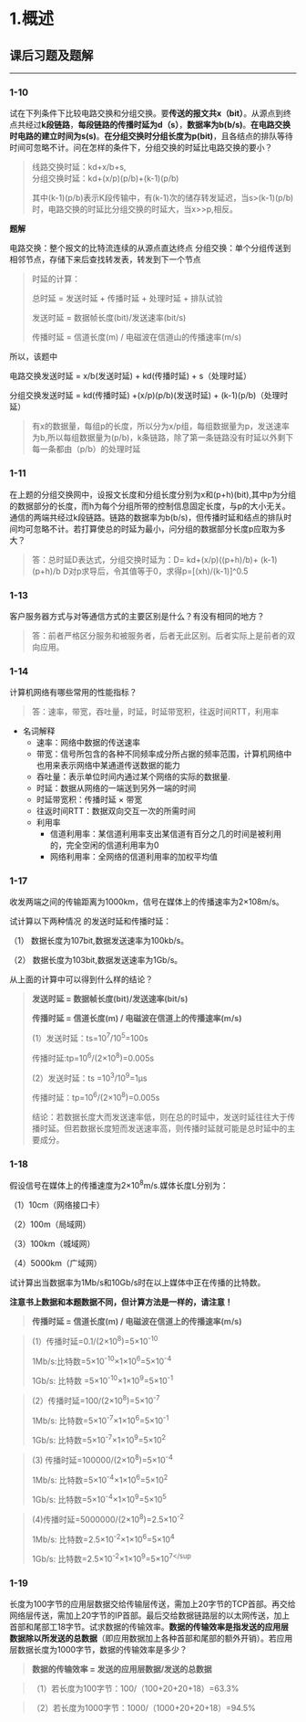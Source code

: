 ﻿# 1.概述

## 课后习题及题解

---

### 1-10
试在下列条件下比较电路交换和分组交换。要**传送的报文共x（bit）**。从源点到终点共经过**k段链路**，**每段链路的传播时延为d（s）**，**数据率为b(b/s)**。**在电路交换时电路的建立时间为s(s)**。**在分组交换时分组长度为p(bit)**，且各结点的排队等待时间可忽略不计。问在怎样的条件下，分组交换的时延比电路交换的要小？ 

> 线路交换时延：kd+x/b+s,  
> 分组交换时延：kd+(x/p)(p/b)+(k-1)(p/b)  
>
> 其中(k-1)(p/b)表示K段传输中，有(k-1)次的储存转发延迟，当s>(k-1)(p/b)时，电路交换的时延比分组交换的时延大，当x>>p,相反。


**题解**

电路交换：整个报文的比特流连续的从源点直达终点
分组交换：单个分组传送到相邻节点，存储下来后查找转发表，转发到下一个节点

> 时延的计算：
>
> 总时延 = 发送时延 + 传播时延 + 处理时延 + 排队试验
>
> 发送时延 = 数据帧长度(bit)/发送速率(bit/s)
>
> 传播时延 = 信道长度(m) / 电磁波在信道山的传播速率(m/s)

所以，该题中 

电路交换发送时延 = x/b(发送时延) + kd(传播时延) + s（处理时延）

分组交换发送时延 = kd(传播时延) +(x/p)(p/b)(发送时延) + (k-1)(p/b)（处理时延）
> 有x的数据量，每组p的长度，所以分为x/p组，每组数据量为p，发送速率为b,所以每组数据量为(p/b)，k条链路，除了第一条链路没有时延以外剩下每一条都由（p/b）的处理时延

### 1-11
在上题的分组交换网中，设报文长度和分组长度分别为x和(p+h)(bit),其中p为分组的数据部分的长度，而h为每个分组所带的控制信息固定长度，与p的大小无关。通信的两端共经过k段链路。链路的数据率为b(b/s)，但传播时延和结点的排队时间均可忽略不计。若打算使总的时延为最小，问分组的数据部分长度p应取为多大？

> 答：总时延D表达式，分组交换时延为：D= kd+(x/p)((p+h)/b)+ (k-1)(p+h)/b  D对p求导后，令其值等于0，求得p=[(xh)/(k-1)]^0.5 
### 1-13

客户服务器方式与对等通信方式的主要区别是什么？有没有相同的地方？ 

> 答：前者严格区分服务和被服务者，后者无此区别。后者实际上是前者的双向应用。

### 1-14

计算机网络有哪些常用的性能指标？ 

>答：速率，带宽，吞吐量，时延，时延带宽积，往返时间RTT，利用率

- 名词解释
    - 速率：网络中数据的传送速率
    - 带宽：信号所包含的各种不同频率成分所占据的频率范围，计算机网络中也用来表示网络中某通道传送数据的能力
    - 吞吐量：表示单位时间内通过某个网络的实际的数据量.
    - 时延：数据从网络的一端送到另外一端的时间
    - 时延带宽积：传播时延 × 带宽
    - 往返时间RTT：数据双向交互一次的所需时间
    - 利用率
        - 信道利用率：某信道利用率支出某信道有百分之几的时间是被利用的，完全空闲的信道利用率为0
        - 网络利用率：全网络的信道利用率的加权平均值

### 1-17
收发两端之间的传输距离为1000km，信号在媒体上的传播速率为2×108m/s。

试计算以下两种情况 的发送时延和传播时延： 

（1） 数据长度为107bit,数据发送速率为100kb/s。 

（2） 数据长度为103bit,数据发送速率为1Gb/s。

从上面的计算中可以得到什么样的结论？ 


> **发送时延 = 数据帧长度(bit)/发送速率(bit/s)**
>
> **传播时延 = 信道长度(m) / 电磁波在信道上的传播速率(m/s)**
>
> (1）发送时延：ts=10<sup>7</sup>/10<sup>5</sup>=100s
>
> 传播时延:tp=10<sup>6</sup>/(2×10<sup>8</sup>)=0.005s
>
> (2）发送时延：ts =10<sup>3</sup>/10<sup>9</sup>=1µs
>
> 传播时延：tp=10<sup>6</sup>/(2×10<sup>8</sup>)=0.005s 
>
> 结论：若数据长度大而发送速率低，则在总的时延中，发送时延往往大于传播时延。但若数据长度短而发送速率高，则传播时延就可能是总时延中的主要成分。

### 1-18

假设信号在媒体上的传播速度为2×10<sup>8</sup>m/s.媒体长度L分别为：  

（1）10cm（网络接口卡）

（2）100m（局域网） 

（3）100km（城域网）

（4）5000km（广域网）  

试计算出当数据率为1Mb/s和10Gb/s时在以上媒体中正在传播的比特数。 

**注意书上数据和本题数据不同，但计算方法是一样的，请注意！**

> **传播时延 = 信道长度(m) / 电磁波在信道上的传播速率(m/s)**

>(1）传播时延=0.1/(2×10<sup>8</sup>)=5×10<sup>-10 </sup>
>
>    1Mb/s:比特数=5×10<sup>-10</sup>×1×10<sup>6</sup>=5×10<sup>-4 </sup>
>
>    1Gb/s: 比特数 =5×10<sup>-10</sup>×1×10<sup>9</sup>=5×10<sup>-1</sup>

> (2）传播时延=100/(2×10<sup>8</sup>)=5×10<sup>-7</sup>
>
>    1Mb/s: 比特数=5×10<sup>-7</sup>×1×10<sup>6</sup>=5×10<sup>-1</sup>
>
>    1Gb/s: 比特数=5×10<sup>-7</sup>×1×10<sup>9</sup>=5×10<sup>2</sup>

> (3) 传播时延=100000/(2×10<sup>8</sup>)=5×10<sup>-4</sup>
>
>    1Mb/s: 比特数=5×10<sup>-4</sup>×1×10<sup>6</sup>=5×10<sup>2</sup>
>
>   1Gb/s: 比特数=5×10<sup>-4</sup>×1×10<sup>9</sup>=5×10<sup>5 </sup> 

> (4)传播时延=5000000/(2×10<sup>8</sup>)=2.5×10<sup>-2</sup>
>
>   1Mb/s: 比特数=2.5×10<sup>-2</sup>×1×10<sup>6</sup>=5×10<sup>4</sup>
>
>   1Gb/s: 比特数=2.5×10<sup>-2</sup>×1×10<sup>9</sup>=5×10<sup>7</sup
    

### 1-19
长度为100字节的应用层数据交给传输层传送，需加上20字节的TCP首部。再交给网络层传送，需加上20字节的IP首部。最后交给数据链路层的以太网传送，加上首部和尾部工18字节。试求数据的传输效率。**数据的传输效率是指发送的应用层数据除以所发送的总数据**（即应用数据加上各种首部和尾部的额外开销）。若应用层数据长度为1000字节，数据的传输效率是多少？

> **数据的传输效率 = 发送的应用层数据/发送的总数据**

>（1）若长度为100字节：100/（100+20+20+18）=63.3%    

> （2）若长度为1000字节：1000/（1000+20+20+18）=94.5%

    
    
    
    

        




